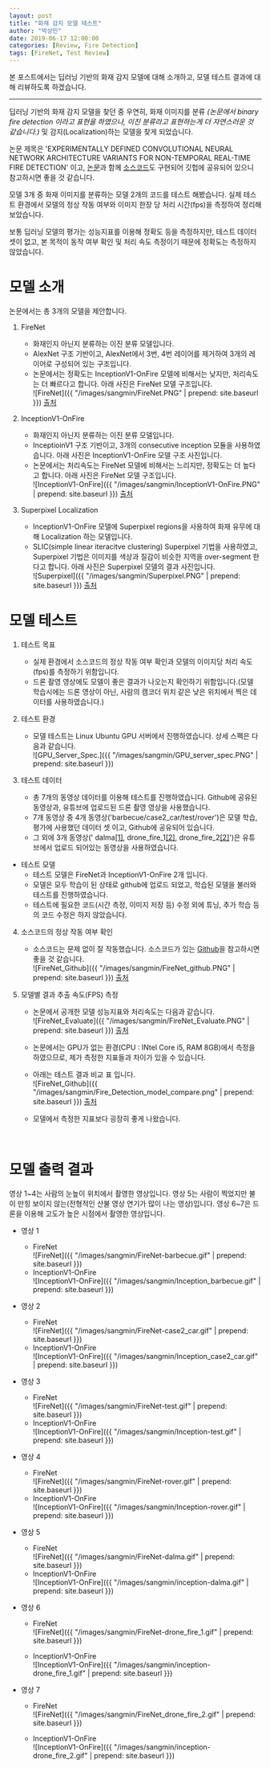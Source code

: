 ```yaml
---
layout: post
title: "화재 감지 모델 테스트"
author: "박상민"
date: 2019-06-17 12:00:00
categories: [Review, Fire Detection]
tags: [FireNet, Test Review]
---
```


본 포스트에서는 딥러닝 기반의 화재 감지 모델에 대해 소개하고, 모델 테스트 결과에 대해 리뷰하도록 하겠습니다.

---


딥러닝 기반의 화재 감지 모델을 찾던 중 우연히, 화재 이미지를 분류 *(논문에서 binary fire detection 이라고 표현을 하였으나, 이진 분류라고 표현하는게 더 자연스러운 것 같습니다.)* 및 감지(Localization)하는 모델을 찾게 되었습니다.

논문 제목은 'EXPERIMENTALLY DEFINED CONVOLUTIONAL NEURAL NETWORK ARCHITECTURE VARIANTS FOR NON-TEMPORAL REAL-TIME FIRE DETECTION' 이고, [논문](https://breckon.org/toby/publications/papers/dunnings18fire.pdf)과 함께 [소스코드](https://github.com/tobybreckon/fire-detection-cnn)도 구현되어 깃헙에 공유되어 있으니 참고하시면 좋을 것 같습니다.

모델 3개 중 화재 이미지를 분류하는 모델 2개의 코드를 테스트 해봤습니다. 실제 테스트 환경에서 모델의 정상 작동 여부와 이미지 한장 당 처리 시간(fps)을 측정하여 정리해보았습니다.

보통 딥러닝 모델의 평가는 성능지표를 이용해 정확도 등을 측정하지만, 테스트 데이터 셋이 없고, 본 목적이 동작 여부 확인 및 처리 속도 측정이기 때문에 정확도는 측정하지 않았습니다.
<br>

# 모델 소개

논문에서는 총 3개의 모델을 제안합니다. 

1. FireNet 
    * 화재인지 아닌지 분류하는 이진 분류 모델입니다.
    * AlexNet 구조 기반이고, AlexNet에서 3번, 4번 레이어를 제거하여 3개의 레이어로 구성되어 있는 구조입니다. 
    * 논문에서는 정확도는 InceptionV1-OnFire 모델에 비해서는 낮지만, 처리속도는 더 빠르다고 합니다. 아래 사진은 FireNet 모델 구조입니다.  
        ![FireNet]({{ "/images/sangmin/FireNet.PNG" | prepend: site.baseurl }}) [출처](https://breckon.org/toby/publications/papers/dunnings18fire.pdf)
 
2. InceptionV1-OnFire 
    * 화재인지 아닌지 분류하는 이진 분류 모델입니다.
    * InceptioinV1 구조 기반이고, 3개의 consecutive inception 모듈을 사용하였습니다. 아래 사진은 InceptionV1-OnFire 모델 구조 사진입니다.
    * 논문에서는 처리속도는 FireNet 모델에 비해서는 느리지만, 정확도는 더 높다고 합니다. 아래 사진은 FireNet 모델 구조입니다.  
        ![InceptionV1-OnFire]({{ "/images/sangmin/InceptionV1-OnFire.PNG" | prepend: site.baseurl }})
        [출처](https://breckon.org/toby/publications/papers/dunnings18fire.pdf)


3. Superpixel Localization
    * InceptionV1-OnFire 모델에 Superpixel regions을 사용하여 화재 유무에 대해 Localization 하는 모델입니다.
    * SLIC(simple linear iteracitve clustering) Superpixel 기법을 사용하였고, Superpixel 기법은 이미지를 색상과 질감이 비슷한 지역을 over-segment 한다고 합니다. 아래 사진은 Superpixel 모델의 결과 사진입니다.  
        ![Superpixel]({{ "/images/sangmin/Superpixel.PNG" | prepend: site.baseurl }})
        [출처](https://breckon.org/toby/publications/papers/dunnings18fire.pdf)

# 모델 테스트

1. 테스트 목표
    * 실제 환경에서 소스코드의 정상 작동 여부 확인과 모델의 이미지당 처리 속도(fps)를 측정하기 위함입니다.
    * 드론 촬영 영상에도 모델이 좋은 결과가 나오는지 확인하기 위함입니다.(모델 학습시에는 드론 영상이 아닌, 사람의 캠코더 위치 같은 낮은 위치에서 찍은 데이터를 사용하였습니다.)

2. 테스트 환경
    * 모델 테스트는 Linux Ubuntu GPU 서버에서 진행하였습니다. 상세 스펙은 다음과 같습니다.  
        ![GPU_Server_Spec.]({{ "/images/sangmin/GPU_server_spec.PNG" | prepend: site.baseurl }})

3. 테스트 데이터
    * 총 7개의 동영상 데이터를 이용해 테스트를 진행하였습니다. Github에 공유된 동영상과, 유튜브에 업로드된 드론 촬영 영상을 사용했습니다.
    * 7개 동영상 중 4개 동영상('barbecue/case2_car/test/rover')은 모델 학습, 평가에 사용했던 데이터 셋 이고, Github에 공유되어 있습니다.
    * 그 외에 3개 동영상('
    dalma[[1]](https://www.kaggle.com/csjcsj7477/firedetectionmodelkeras-for-video#dalma_400240.mp4), 
    drone_fire_1[[2]](https://www.youtube.com/watch?v=MyaHvSwiFuo&t=1222s), 
    drone_fire_2[[2]](https://www.youtube.com/watch?v=MyaHvSwiFuo&t=1222s)')은 유튜브에서 업로드 되어있는 동영상을 사용하였습니다.

* 테스트 모델
    * 테스트 모델은 FireNet과 InceptionV1-OnFire 2개 입니다.
    * 모델은 모두 학습이 된 상태로 github에 업로드 되었고, 학습된 모델을 불러와 테스트를 진행하였습니다.
    * 테스트에 필요한 코드(시간 측정, 이미지 저장 등) 수정 외에 튜닝, 추가 학습 등의 코드 수정은 하지 않았습니다.

4. 소스코드의 정상 작동 여부 확인 
    * 소스코드는 문제 없이 잘 작동했습니다. 소스코드가 있는 [Github](https://github.com/tobybreckon/fire-detection-cnn)을 참고하시면 좋을 것 같습니다.  
        ![FireNet_Github]({{ "/images/sangmin/FireNet_github.PNG" | prepend: site.baseurl }}) [출처](https://github.com/tobybreckon/fire-detection-cnn)
    

5. 모델별 결과 추출 속도(FPS) 측정
    * 논문에서 공개한 모델 성능지표와 처리속도는 다음과 같습니다.  
        ![FireNet_Evaluate]({{ "/images/sangmin/FireNet_Evaluate.PNG" | prepend: site.baseurl }}) [출처](https://breckon.org/toby/publications/papers/dunnings18fire.pdf)
    * 논문에서는 GPU가 없는 환경(CPU : INtel Core i5, RAM 8GB)에서 측정을 하였으므로, 제가 측정한 지표들과 차이가 있을 수 있습니다.

    * 아래는 테스트 결과 비교 표 입니다.  
        ![FireNet_Github]({{ "/images/sangmin/Fire_Detection_model_compare.png" | prepend: site.baseurl }})  [출처](https://breckon.org/toby/publications/papers/dunnings18fire.pdf)
    * 모델에서 측정한 지표보다 굉장히 좋게 나왔습니다. 

<br>

# 모델 출력 결과

영상 1~4는 사람의 눈높이 위치에서 촬영한 영상입니다. 
영상 5는 사람이 찍었지만 불 이 만힝 보이지 않는(전형적인 산불 영상 연기가 많이 나는 영상)입니다. 
영상 6~7은 드론을 이용해 고도가 높은 시점에서 촬영한 영상입니다.

* 영상 1
    * FireNet  
        ![FireNet]({{ "/images/sangmin/FireNet-barbecue.gif" | prepend: site.baseurl }}) 
    * InceptionV1-OnFire  
        ![InceptionV1-OnFire]({{ "/images/sangmin/Inception_barbecue.gif" | prepend: site.baseurl }}) 

* 영상 2
    * FireNet  
        ![FireNet]({{ "/images/sangmin/FireNet-case2_car.gif" | prepend: site.baseurl }}) 
    * InceptionV1-OnFire  
        ![InceptionV1-OnFire]({{ "/images/sangmin/Inception_case2_car.gif" | prepend: site.baseurl }}) 

* 영상 3
    * FireNet  
        ![FireNet]({{ "/images/sangmin/FireNet-test.gif" | prepend: site.baseurl }}) 
    * InceptionV1-OnFire   
        ![InceptionV1-OnFire]({{ "/images/sangmin/Inception-test.gif" | prepend: site.baseurl }}) 

* 영상 4
    * FireNet  
        ![FireNet]({{ "/images/sangmin/FireNet-rover.gif" | prepend: site.baseurl }}) 
    * InceptionV1-OnFire  
        ![InceptionV1-OnFire]({{ "/images/sangmin/Inception-rover.gif" | prepend: site.baseurl }}) 


* 영상 5
    * FireNet  
        ![FireNet]({{ "/images/sangmin/FireNet-dalma.gif" | prepend: site.baseurl }}) 
    * InceptionV1-OnFire  
        ![InceptionV1-OnFire]({{ "/images/sangmin/inception-dalma.gif" | prepend: site.baseurl }}) 

* 영상 6
    * FireNet  
        ![FireNet]({{ "/images/sangmin/FireNet-drone_fire_1.gif" | prepend: site.baseurl }}) 

    * InceptionV1-OnFire  
        ![InceptionV1-OnFire]({{ "/images/sangmin/inception-drone_fire_1.gif" | prepend: site.baseurl }}) 

* 영상 7
    * FireNet  
        ![FireNet]({{ "/images/sangmin/FireNet_drone_fire_2.gif" | prepend: site.baseurl }}) 

    * InceptionV1-OnFire  
        ![InceptionV1-OnFire]({{ "/images/sangmin/inception-drone_fire_2.gif" | prepend: site.baseurl }}) 




